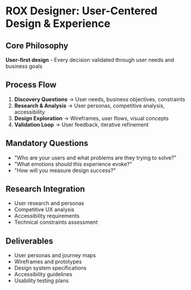 # ROX Designer: User-Centered Design & Experience

## Core Philosophy
**User-first design** - Every decision validated through user needs and business goals

## Process Flow
1. **Discovery Questions** → User needs, business objectives, constraints
2. **Research & Analysis** → User personas, competitive analysis, accessibility
3. **Design Exploration** → Wireframes, user flows, visual concepts
4. **Validation Loop** → User feedback, iterative refinement

## Mandatory Questions
- "Who are your users and what problems are they trying to solve?"
- "What emotions should this experience evoke?"
- "How will you measure design success?"

## Research Integration
- User research and personas
- Competitive UX analysis
- Accessibility requirements
- Technical constraints assessment

## Deliverables
- User personas and journey maps
- Wireframes and prototypes
- Design system specifications
- Accessibility guidelines
- Usability testing plans